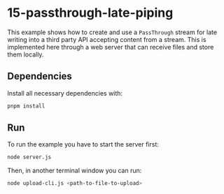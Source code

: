 # 15-passthrough-late-piping

This example shows how to create and use a `PassThrough` stream for late writing
into a third party API accepting content from a stream. This is implemented here
through a web server that can receive files and store them locally.

## Dependencies

Install all necessary dependencies with:

```bash
pnpm install
```

## Run

To run the example you have to start the server first:

```bash
node server.js
```

Then, in another terminal window you can run:

```bash
node upload-cli.js <path-to-file-to-upload>
```
